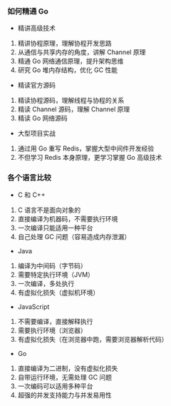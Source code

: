 ### 如何精通 Go

* 精讲高级技术

1. 精讲协程原理，理解协程开发思路
2. 从通信与共享内存的角度，讲解 Channel 原理
3. 精通 Go 网络通信原理，提升架构思维
4. 研究 Go 堆内存结构，优化 GC 性能


* 精读官方源码

1. 精读协程源码，理解线程与协程的关系
2. 精读 Channel 源码，理解 Channel 原理
3. 精读 Go 网络源码


* 大型项目实战

1. 通过用 Go 重写 Redis，掌握大型中间件开发经验
2. 不但学习 Redis 本身原理，更学习掌握 Go 高级技术


### 各个语言比较

* C 和 C++

1. C 语言不是面向对象的
2. 直接编译为机器码，不需要执行环境
3. 一次编译只能适用一种平台
4. 自己处理 GC 问题（容易造成内存泄漏）


* Java

1. 编译为中间码（字节码）
2. 需要特定执行环境（JVM）
3. 一次编译，多处执行
4. 有虚拟化损失（虚拟机环境）


* JavaScript

1. 不需要编译，直接解释执行
2. 需要执行环境（浏览器）
3. 有虚拟化损失（在浏览器中跑，需要浏览器解析代码）


* Go

1. 直接编译为二进制，没有虚拟化损失
2. 自带运行环境，无需处理 GC 问题
3. 一次编码可以适用多种平台
4. 超强的并发支持能力与并发易用性
